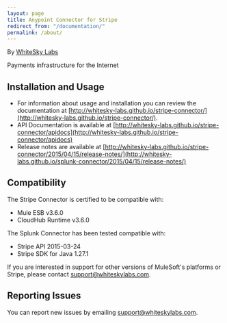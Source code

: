 ```yaml
---
layout: page
title: Anypoint Connector for Stripe
redirect_from: "/documentation/"
permalink: /about/
---
```



By [WhiteSky Labs](http://www.whiteskylabs.com)


Payments infrastructure for the Internet



Installation and Usage
----------------------

* For information about usage and installation you can review the documentation at [http://whitesky-labs.github.io/stripe-connector/](http://whitesky-labs.github.io/stripe-connector/).
* API Documentation is available at [http://whitesky-labs.github.io/stripe-connector/apidocs](http://whitesky-labs.github.io/stripe-connector/apidocs)
* Release notes are available at [http://whitesky-labs.github.io/stripe-connector/2015/04/15/release-notes/](http://whitesky-labs.github.io/splunk-connector/2015/04/15/release-notes/)

Compatibility
----------------------

The Stripe Connector is certified to be compatible with:

* Mule ESB v3.6.0
* CloudHub Runtime v3.6.0

The Splunk Connector has been tested compatible with:

* Stripe API 2015-03-24
* Stripe SDK for Java 1.27.1

If you are interested in support for other versions of MuleSoft's platforms or Stripe, please contact [support@whiteskylabs.com](mailto:support@whiteskylabs.com).

Reporting Issues
----------------

You can report new issues by emailing [support@whiteskylabs.com](mailto:support@whiteskylabs.com).

